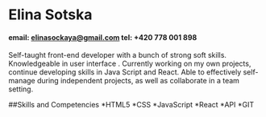 # Elina Sotska

#### email: elinasockaya@gmail.com tel: +420 778 001 898

Self-taught front-end developer with a bunch of strong soft skills. Knowledgeable in user interface . Currently working on my own projects, continue developing skills in Java Script and React. Able to effectively self-manage during independent projects, as well as collaborate in a team setting.

##Skills and Competencies
*HTML5
*CSS
*JavaScript
*React
*API
*GIT
